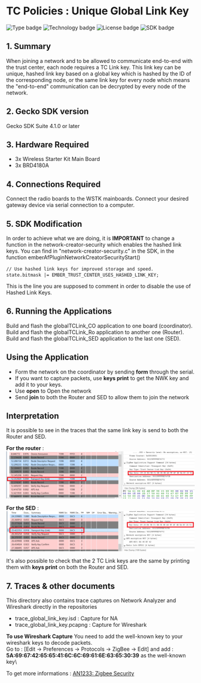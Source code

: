 # TC Policies : Unique Global Link Key
![Type badge](https://img.shields.io/badge/Type-Virtual%20application-green)
![Technology badge](https://img.shields.io/badge/Technology-Zigbee-green)
![License badge](https://img.shields.io/badge/License-Zlib-green)
![SDK badge](https://img.shields.io/badge/SDK-v4.1.0-green)

## 1. Summary
When joining a network and to be allowed to communicate end-to-end with the trust center, each node requires a TC Link key. This link key can be unique, hashed link key based on a global key which is hashed by the ID of the corresponding node, or the same link key for every node which means the "end-to-end" communication can be decrypted by every node of the network.

## 2. Gecko SDK version
Gecko SDK Suite 4.1.0 or later
## 3. Hardware Required
* 3x Wireless Starter Kit Main Board 
* 3x BRD4180A
## 4. Connections Required
Connect the radio boards to the WSTK mainboards. Connect your desired gateway device via serial connection to a computer. 

## 5. SDK Modification
In order to achieve what we are doing, it is **IMPORTANT** to change a function in the network-creator-security which enables the 
hashed link keys. You can find in "network-creator-security.c" in the SDK, in the function emberAfPluginNetworkCreatorSecurityStart()
```
// Use hashed link keys for improved storage and speed.
state.bitmask |= EMBER_TRUST_CENTER_USES_HASHED_LINK_KEY;
```
This is the line you are supposed to comment in order to disable the use of Hashed Link Keys.

## 6. Running the Applications
Build and flash the globalTCLink_CO application to one board (coordinator).
Build and flash the globalTCLink_Ro application to another one (Router).
Build and flash the globalTCLink_SED application to the last one (SED).

## Using the Application
* Form the network on the coordinator by sending **form** through the serial.
* If you want to capture packets, use **keys print** to get the NWK key and add it to your keys.
* Use **open** to Open the network
* Send **join** to both the Router and SED to allow them to join the network

## Interpretation
It is possible to see in the traces that the same link key is send to both the Router and SED.

**For the router** :
![alt text](doc/RouterLinkKeyPacket.PNG "Router Transport Link Key")

**For the SED** : 
![alt text](doc/SEDLinkKeyPacket.PNG "SED Transport Link Key")

It's also possible to check that the 2 TC Link keys are the same by printing them with **keys print** on both the Router and SED.
## 7. Traces & other documents
This directory also contains trace captures on Network Analyzer and Wireshark directly in the repositories
* trace_global_link_key.isd : Capture for NA
* trace_global_link_key.pcapng : Capture for Wireshark   

**To use Wireshark Capture**
You need to add the well-known key to your wireshark keys to decode packets.\
Go to : [Edit -> Preferences -> Protocols -> ZigBee -> Edit] and add :
**5A:69:67:42:65:65:41:6C:6C:69:61:6E:63:65:30:39** as the well-known key\

To get more informations : [AN1233: Zigbee Security](https://www.silabs.com/documents/public/application-notes/an1233-zigbee-security.pdf)